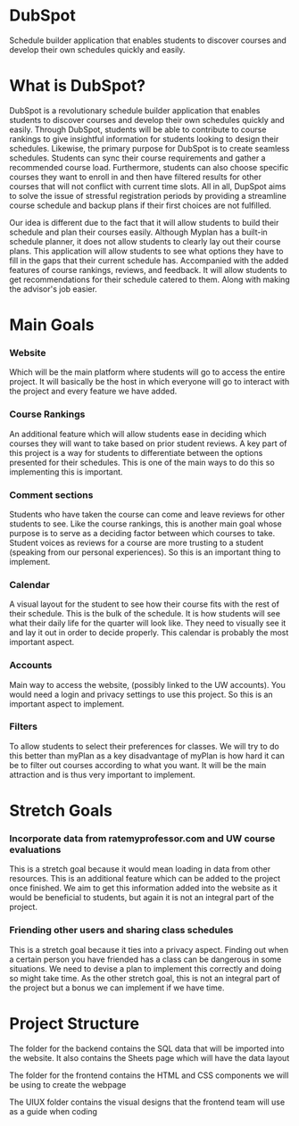 # DubSpot
Schedule builder application that enables students to discover courses and develop their own schedules quickly and easily. 

# What is DubSpot?
DubSpot is a revolutionary schedule builder application that enables students to discover courses and develop their own schedules quickly and easily. Through DubSpot, students will be able to contribute to course rankings to give insightful information for students looking to design their schedules. Likewise, the primary purpose for DubSpot is to create seamless schedules. Students can sync their course requirements and gather a recommended course load. Furthermore, students can also choose specific courses they want to enroll in and then have filtered results for other courses that will not conflict with current time slots. All in all, DupSpot aims to solve the issue of stressful registration periods by providing a streamline course schedule and backup plans if their first choices are not fulfilled.

Our idea is different due to the fact that it will allow students to build their schedule and plan their courses easily. Although Myplan has a built-in schedule planner, it does not allow students to clearly lay out their course plans. This application will allow students to see what options they have to fill in the gaps that their current schedule has. Accompanied with the added features of course rankings, reviews, and feedback. It will allow students to get recommendations for their schedule catered to them. Along with making the advisor's job easier.

# Main Goals
### Website
Which will be the main platform where students will go to access the entire project. It will basically be the host in which everyone will go to interact with the project and every feature we have added.
### Course Rankings
An additional feature which will allow students ease in deciding which courses they will want to take based on prior student reviews. A key part of this project is a way for students to differentiate between the options presented for their schedules. This is one of the main ways to do this so implementing this is important.
### Comment sections
Students who have taken the course can come and leave reviews for other students to see. Like the course rankings, this is another main goal whose purpose is to serve as a deciding factor between which courses to take. Student voices as reviews for a course are more trusting to a student (speaking from our personal experiences). So this is an important thing to implement.
### Calendar
A visual layout for the student to see how their course fits with the rest of their schedule. This is the bulk of the schedule. It is how students will see what their daily life for the quarter will look like. They need to visually see it and lay it out in order to decide properly. This calendar is probably the most important aspect.
### Accounts
Main way to access the website, (possibly linked to the UW accounts). You would need a login and privacy settings to use this project. So this is an important aspect to implement.
### Filters
To allow students to select their preferences for classes. We will try to do this better than myPlan as a key disadvantage of myPlan is how hard it can be to filter out courses according to what you want. It will be the main attraction and is thus very important to implement.

# Stretch Goals
### Incorporate data from ratemyprofessor.com and UW course evaluations
This is a stretch goal because it would mean loading in data from other resources. This is an additional feature which can be added to the project once finished. We aim to get this information added into the website as it would be beneficial to students, but again it is not an integral part of the project.
### Friending other users and sharing class schedules
This is a stretch goal because it ties into a privacy aspect. Finding out when a certain person you have friended has a class can be dangerous in some situations. We need to devise a plan to implement this correctly and doing so might take time. As the other stretch goal, this is not an integral part of the project but a bonus we can implement if we have time.

# Project Structure
The folder for the backend contains the SQL data that will be imported into the website.
It also contains the Sheets page which will have the data layout

The folder for the frontend contains the HTML and CSS components we will be using to create the webpage

The UIUX folder contains the visual designs that the frontend team will use as a guide when coding
